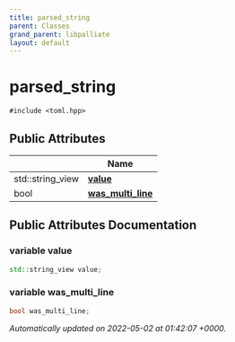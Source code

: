 ```yaml
---
title: parsed_string
parent: Classes
grand_parent: libpalliate
layout: default
---
```


# parsed_string






`#include <toml.hpp>`

## Public Attributes

|                | Name           |
| -------------- | -------------- |
| std::string_view | **[value](/libpalliate/generated/Classes/structparsed__string#variable-value)**  |
| bool | **[was_multi_line](/libpalliate/generated/Classes/structparsed__string#variable-was-multi-line)**  |

## Public Attributes Documentation

### variable value

```cpp
std::string_view value;
```


### variable was_multi_line

```cpp
bool was_multi_line;
```



_Automatically updated on 2022-05-02 at 01:42:07 +0000._
